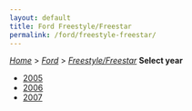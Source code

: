 ```yaml
---
layout: default
title: Ford Freestyle/Freestar
permalink: /ford/freestyle-freestar/
---
```

[*Home*](/) > [*Ford*](/ford/) > [*Freestyle/Freestar*](/ford/freestyle-freestar/)
**Select year**
- [2005](/ford/freestyle-freestar/2005/)
- [2006](/ford/freestyle-freestar/2006/)
- [2007](/ford/freestyle-freestar/2007/)